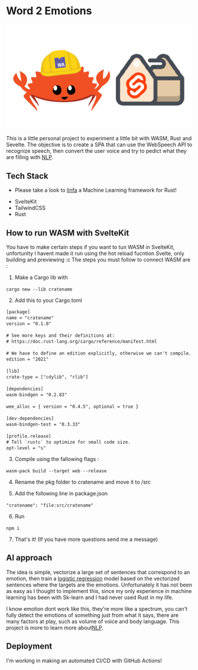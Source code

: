 # Word 2 Emotions

![Hero](hero.png 'WASM + SveltKit + AI')

This is a little personal project to experiment a little bit with WASM, Rust and Sevelte.
The objective is to create a SPA that can use the WebSpeech API to recognize speech, then
convert the user voice and try to pedict what they are filling with [NLP](https://en.wikipedia.org/wiki/Natural_language_processing).

## Tech Stack

- Please take a look to [linfa](https://github.com/rust-ml/linfa) a Machine Learning framework for Rust!

* SvelteKit
* TailwindCSS
* Rust

## How to run WASM with SvelteKit

You have to make certain steps if you want to tun WASM in SvelteKit, unfortunlty I havent
made it run using the hot reload fucntion Svelte, only building and previewing :c
The steps you must follow to connect WASM are :

1. Make a Cargo lib with

`cargo new --lib cratename`

2. Add this to your Cargo.toml

```
[package]
name = "cratename"
version = "0.1.0"

# See more keys and their definitions at:
# https://doc.rust-lang.org/cargo/reference/manifest.html

# We have to define an edition explicitly, otherwise we can't compile.
edition = "2021"

[lib]
crate-type = ["cdylib", "rlib"]

[dependencies]
wasm-bindgen = "0.2.83"

wee_alloc = { version = "0.4.5", optional = true }

[dev-dependencies]
wasm-bindgen-test = "0.3.33"

[profile.release]
# Tell `rustc` to optimize for small code size.
opt-level = "s"
```

3. Compile using the fallowing flags :

`wasm-pack build --target web --release`

4. Rename the pkg folder to cratename and move it to /src

5. Add the following line in package.json

`"cratename": "file:src/cratename"`

6. Run

`npm i`

7. That's it! (If you have more questions send me a message)

## AI approach

The idea is simple, vectorize a large set of sentences that correspond to an emotion, then train a [logistic regression](https://en.wikipedia.org/wiki/Logistic_regression) model based on the vectorized sentences where the targets are the emotions. Unfortunately it has not been as easy as I thought to implement this, since my only experience in machine learning has been with Sk-learn and I had never used Rust in my life.

I know emotion dont work like this, they're more like a spectrum, you can't fully detect the emotions of something just from what it says, there are many factors at play, such as volume of voice and body language. This project is more to learn more about[NLP](https://en.wikipedia.org/wiki/Natural_language_processing).

## Deployment

I'm working in making an automated CI/CD with GitHub Actions!
